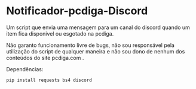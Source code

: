 # Notificador-pcdiga-Discord
Um script que envia uma mensagem para um canal do discord quando um item fica disponivel ou esgotado na pcdiga.

Não garanto funcionamento livre de bugs, não sou responsável pela utilização do script de qualquer maneira e não sou dono de nenhum dos conteúdos do site pcdiga.com .

Dependências:
```shell
pip install requests bs4 discord
```
